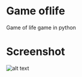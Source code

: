 # Game oflife
Game of life game in python

# Screenshot

![alt text](https://github.com/alexChart/game_of_life/blob/master/screenshots/game_of_life.PNG "Game of life preview")
